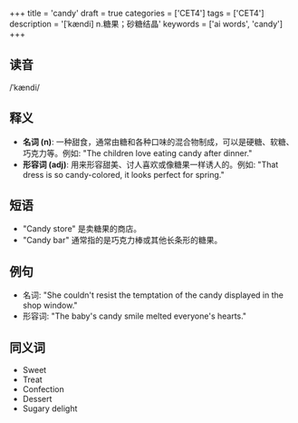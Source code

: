 +++
title = 'candy'
draft = true
categories = ['CET4']
tags = ['CET4']
description = '[ˈkændi] n.糖果；砂糖结晶'
keywords = ['ai words', 'candy']
+++

## 读音
/ˈkændi/

## 释义
- **名词 (n)**: 一种甜食，通常由糖和各种口味的混合物制成，可以是硬糖、软糖、巧克力等。例如: "The children love eating candy after dinner."
- **形容词 (adj)**: 用来形容甜美、讨人喜欢或像糖果一样诱人的。例如: "That dress is so candy-colored, it looks perfect for spring."

## 短语
- "Candy store" 是卖糖果的商店。
- "Candy bar" 通常指的是巧克力棒或其他长条形的糖果。

## 例句
- 名词: "She couldn't resist the temptation of the candy displayed in the shop window."
- 形容词: "The baby's candy smile melted everyone's hearts."

## 同义词
- Sweet
- Treat
- Confection
- Dessert
- Sugary delight
